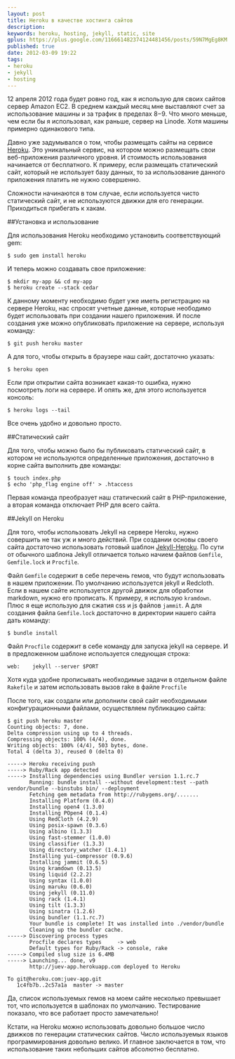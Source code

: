 ```yaml
---
layout: post
title: Heroku в качестве хостинга сайтов
description: 
keywords: heroku, hosting, jekyll, static, site
gplus: https://plus.google.com/116661482374124481456/posts/59N7MgEg8KM
published: true
date: 2012-03-09 19:22
tags:
- heroku
- jekyll
- hosting
---
```


12 апреля 2012 года будет ровно год, как я использую для своих сайтов сервер Amazon EC2. В среднем каждый месяц мне выставляют счет за использование машины и за трафик в пределах $8-$9. Что много меньше, чем если бы я использовал, как раньше, сервер на Linode. Хотя машины примерно одинакового типа.

Давно уже задумывался о том, чтобы размещать сайты на сервисе [Heroku](http://www.heroku.com "Heroku"). Это уникальный сервис, на котором можно размещать свои веб-приложения различного уровня. И стоимость использования начинается от бесплатного. К примеру, если размещать статический сайт, который не использует базу данных, то за использование данного приложения платить не нужно совершенно.

Сложности начинаются в том случае, если используется чисто статический сайт, и не используются движки для его генерации. Приходиться прибегать к хакам.

##Установка и использование

Для использования Heroku необходимо установить соответствующий gem:

	$ sudo gem install heroku

И теперь можно создавать свое приложение:

	$ mkdir my-app && cd my-app
	$ heroku create --stack cedar

К данному моменту необходимо будет уже иметь регистрацию на сервере Heroku, нас спросят учетные данные, которые неободимо будет использовать при создании нашего приложения. И после создания уже можно опубликовать приложение на сервере, используя команду:

	$ git push heroku master

А для того, чтобы открыть в браузере наш сайт, достаточно указать:

	$ heroku open

Если при открытии сайта возникает какая-то ошибка, нужно посмотреть логи на сервере. И опять же, для этого используется консоль:

	$ heroku logs --tail

Все очень удобно и довольно просто.

##Статический сайт

Для того, чтобы можно было бы публиковать статический сайт, в котором не используются определенные приложения, достаточно в корне сайта выполнить две команды:

	$ touch index.php
	$ echo 'php_flag engine off' > .htaccess

Первая команда преобразует наш статический сайт в PHP-приложение, а вторая команда отключает PHP для всего сайта.

##Jekyll on Heroku

Для того, чтобы использовать Jekyll на сервере Heroku, нужно совершить не так уж и много действий. При создании основы своего сайта достаточно использовать готовый шаблон [Jekyll-Heroku](https://github.com/markpundsack/jekyll-heroku "Jekyll-Heroku"). По сути от обычного шаблона Jekyll отличается только начием файлов `Gemfile`, `Gemfile.lock` и `Procfile`.

Файл `Gemfile` содержит в себе перечень гемов, что будут использовать в нашем приложении. По умолчанию используется jekyll и Redcloth. Если в нашем сайте используется другой движок для обработки markdown, нужно его прописать. К примеру, я использую `kramdown`. Плюс я еще использую для сжатия css и js файлов `jammit`. А для создания файла `Gemfile.lock` достаточно в директории нашего сайта дать команду:

	$ bundle install

Файл `Procfile` содержит в себе команду для запуска jekyll на сервере. И в предложенном шаблоне используется следующая строка:

	web:	jekyll --server $PORT
		
Хотя куда удобне прописывать необходимые задачи в отдельном файле `Rakefile` и затем использовать вызов rake в файле `Procfile`

После того, как создали или дополнили свой сайт необходимыми конфигурационными файлами, осуществляем публикацию сайта:

	$ git push heroku master
	Counting objects: 7, done.
	Delta compression using up to 4 threads.
	Compressing objects: 100% (4/4), done.
	Writing objects: 100% (4/4), 503 bytes, done.
	Total 4 (delta 3), reused 0 (delta 0)

	-----> Heroku receiving push
	-----> Ruby/Rack app detected
	-----> Installing dependencies using Bundler version 1.1.rc.7
	       Running: bundle install --without development:test --path vendor/bundle --binstubs bin/ --deployment
	       Fetching gem metadata from http://rubygems.org/.......
	       Installing Platform (0.4.0)
	       Installing open4 (1.3.0)
	       Installing POpen4 (0.1.4)
	       Using RedCloth (4.2.9)
	       Using posix-spawn (0.3.6)
	       Using albino (1.3.3)
	       Using fast-stemmer (1.0.0)
	       Using classifier (1.3.3)
	       Using directory_watcher (1.4.1)
	       Installing yui-compressor (0.9.6)
	       Installing jammit (0.6.5)
	       Using kramdown (0.13.5)
	       Using liquid (2.2.2)
	       Using syntax (1.0.0)
	       Using maruku (0.6.0)
	       Using jekyll (0.11.0)
	       Using rack (1.4.1)
	       Using tilt (1.3.3)
	       Using sinatra (1.2.6)
	       Using bundler (1.1.rc.7)
	       Your bundle is complete! It was installed into ./vendor/bundle
	       Cleaning up the bundler cache.
	-----> Discovering process types
	       Procfile declares types     -> web
	       Default types for Ruby/Rack -> console, rake
	-----> Compiled slug size is 6.4MB
	-----> Launching... done, v9
	       http://juev-app.herokuapp.com deployed to Heroku

	To git@heroku.com:juev-app.git
	   1c4fb7b..2c57a1a  master -> master

Да, список используемых гемов на моем сайте несколько превышает тот, что используется в шаблонах по умолчанию. Тестирование показало, что все работает просто замечательно!

Кстати, на Heroku можно использовать довольно большое число движков по генерации статических сайтов. Число используемых языков программирования довольно велико. И главное заключается в том, что использование таких небольших сайтов абсолютно бесплатно.
